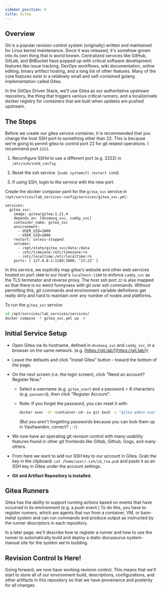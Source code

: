 ```yaml
---
sidebar_position: 6
title: Gitea
---
```


## Overview

Git is a popular revision control system (originally) written and maintained for Linux kernel maintenance. Since it was released, it's somehow grown into its own thing that is world known. Centralized services like GitHub, GitLab, and BitBucket have popped up with critical software development features like issue tracking, DevOps workflows, wiki documentation, online editing, binary artifact hosting, and a long list of other features. Many of the core features exist in a relatively small and self-contained golang implementation called Gitea.

In the GitOps Driven Stack, we'll use Gitea as our authoritative upstream repository, the thing that triggers various critical runners, and a local/private docker registry for containers that are built when updates are pushed upstream.

## The Steps

Before we create our gitea service container, it is recommended that you change the host SSH port to something other than 22. This is because we're going to permit gitea to control port 22 for git related operations. I recommend port `2222`.

1. Reconfigure SSHd to use a different port (e.g. 2222) in `/etc/ssh/sshd_config`.

2. Reset the ssh service. (`sudo systemctl restart sshd`)

3. If using SSH, login to the service with the new port.

Create the docker compose yaml for the `gitea_svc` service in `/opt/services/lab_services-config/services/gitea_svc.yml`:

```
services:
  gitea_svc:
    image: gitea/gitea:1.21.4
    depends_on: [dnsmasq_svc, caddy_svc]
    container_name: gitea_svc
    environment:
      - USER_UID=1000
      - USER_GID=1000
    restart: unless-stopped
    volumes:
      - /opt/state/gitea_svc/data:/data
      - /etc/timezone:/etc/timezone:ro
      - /etc/localtime:/etc/localtime:ro
    ports: [ 127.0.0.1:1180:3000, "22:22" ]
```

In this service, we explicitly map gitea's website and other web services hosted on port `3000` to our host's `localhost:1180` to enforce `caddy_svc` as the TLS terminator and reverse proxy. The host ssh port `22` is also mapped so that there is no weird funnyness with git over ssh commands. Without permitting this, git commands and environment variable definitions get really dirty and hard to maintain over any number of nodes and platforms.

To run the `gitea_svc` service:

```sh
cd /opt/services/lab_services/services/
docker compose -f gitea_svc.yml up -d
```

## Initial Service Setup

- Open Gitea via its hostname, defined in `dnsmasq_svc` and `caddy_svc`, in a browser on the same network. (e.g. [https://git.lab/](https://git.lab/)) 

- Leave the defaults and click "Install Gitea" button - toward the bottom of the page.

- On the next screen (i.e. the login screen), click "Need an account? Register Now."

  - Select a username (e.g. `gitea_user`) and a password > 8 characters (e.g. `password`), then click "Register Account".

  - Note: If you forget the password, you can reset it with:

    ```sh
    docker exec -it <container-id> su git bash -c "gitea admin user change-password -u <user> -p <pw>"
    ```

    (But you aren't forgetting passwords because you can look them up in Vaultwarden, correct? `;-)`)

- We now have an operating git revision control with many usability features found in other git frontends like Gitlab, Github, Gogs, and many others.

- From here we want to add our SSH key to our account in Gitea. Grab the key in the clipboard: `cat /home/user/.ssh/id_rsa.pub` and paste it as an SSH key in Gitea under the account settings.

- **Git and Artifact Repository is installed.**

## Gitea Runners

Gitea has the ability to support running actions based on events that have occurred in its environment (e.g. a push event.) To do this, you have to register runners, which are agents that run from a container, VM, or bare-metal system and can run commands and produce output as instructed by the runner descriptors in each repository.

In a later page, we'll describe how to register a runner and how to use the runner to automatically build and deploy a static docusaurus system-manual site for the system we're building.

## Revision Control Is Here!

Going forward, we now have working revision control. This means that we'll start to store all of our environment build, descriptions, configurations, and other artifacts in this repository so that we have provenance and posterity for all changes.